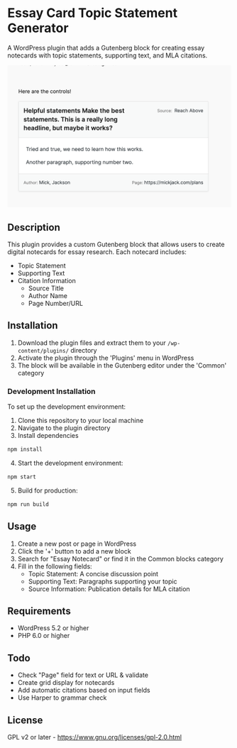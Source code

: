 # Essay Card Topic Statement Generator

A WordPress plugin that adds a Gutenberg block for creating essay notecards with topic statements, supporting text, and MLA citations.

![alt text](./screenshot.png "a user interface of a card, that has research information on it, including author's name, supporting information, publication title and page number.")

## Description

This plugin provides a custom Gutenberg block that allows users to create digital notecards for essay research. Each notecard includes:

- Topic Statement
- Supporting Text
- Citation Information
  - Source Title
  - Author Name
  - Page Number/URL

## Installation

1. Download the plugin files and extract them to your `/wp-content/plugins/` directory
2. Activate the plugin through the 'Plugins' menu in WordPress
3. The block will be available in the Gutenberg editor under the 'Common' category

### Development Installation

To set up the development environment:

1. Clone this repository to your local machine
2. Navigate to the plugin directory
3. Install dependencies
```bash
npm install
```

4. Start the development environment:
```bash
npm start
```

5. Build for production:
```bash
npm run build
```

## Usage

1. Create a new post or page in WordPress
2. Click the '+' button to add a new block
3. Search for "Essay Notecard" or find it in the Common blocks category
4. Fill in the following fields:
   - Topic Statement: A concise discussion point
   - Supporting Text: Paragraphs supporting your topic
   - Source Information: Publication details for MLA citation

## Requirements

- WordPress 5.2 or higher
- PHP 6.0 or higher

## Todo
- Check "Page" field for text or URL & validate 
- Create grid display for notecards
- Add automatic citations based on input fields
- Use Harper to grammar check

## License

GPL v2 or later - https://www.gnu.org/licenses/gpl-2.0.html
